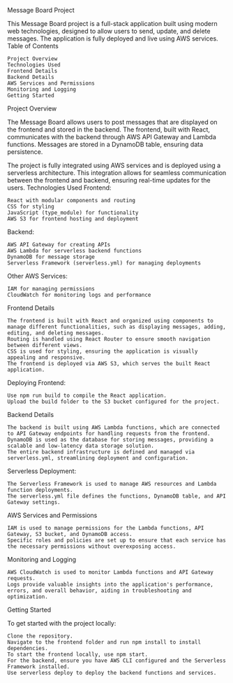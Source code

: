 Message Board Project

This Message Board project is a full-stack application built using modern web technologies, designed to allow users to send, update, and delete messages. The application is fully deployed and live using AWS services.
Table of Contents

    Project Overview
    Technologies Used
    Frontend Details
    Backend Details
    AWS Services and Permissions
    Monitoring and Logging
    Getting Started

Project Overview

The Message Board allows users to post messages that are displayed on the frontend and stored in the backend. The frontend, built with React, communicates with the backend through AWS API Gateway and Lambda functions. Messages are stored in a DynamoDB table, ensuring data persistence.

The project is fully integrated using AWS services and is deployed using a serverless architecture. This integration allows for seamless communication between the frontend and backend, ensuring real-time updates for the users.
Technologies Used
Frontend:

    React with modular components and routing
    CSS for styling
    JavaScript (type_module) for functionality
    AWS S3 for frontend hosting and deployment

Backend:

    AWS API Gateway for creating APIs
    AWS Lambda for serverless backend functions
    DynamoDB for message storage
    Serverless Framework (serverless.yml) for managing deployments

Other AWS Services:

    IAM for managing permissions
    CloudWatch for monitoring logs and performance

Frontend Details

    The frontend is built with React and organized using components to manage different functionalities, such as displaying messages, adding, editing, and deleting messages.
    Routing is handled using React Router to ensure smooth navigation between different views.
    CSS is used for styling, ensuring the application is visually appealing and responsive.
    The frontend is deployed via AWS S3, which serves the built React application.

Deploying Frontend:

    Use npm run build to compile the React application.
    Upload the build folder to the S3 bucket configured for the project.

Backend Details

    The backend is built using AWS Lambda functions, which are connected to API Gateway endpoints for handling requests from the frontend.
    DynamoDB is used as the database for storing messages, providing a scalable and low-latency data storage solution.
    The entire backend infrastructure is defined and managed via serverless.yml, streamlining deployment and configuration.

Serverless Deployment:

    The Serverless Framework is used to manage AWS resources and Lambda function deployments.
    The serverless.yml file defines the functions, DynamoDB table, and API Gateway settings.

AWS Services and Permissions

    IAM is used to manage permissions for the Lambda functions, API Gateway, S3 bucket, and DynamoDB access.
    Specific roles and policies are set up to ensure that each service has the necessary permissions without overexposing access.

Monitoring and Logging

    AWS CloudWatch is used to monitor Lambda functions and API Gateway requests.
    Logs provide valuable insights into the application's performance, errors, and overall behavior, aiding in troubleshooting and optimization.

Getting Started

To get started with the project locally:

    Clone the repository.
    Navigate to the frontend folder and run npm install to install dependencies.
    To start the frontend locally, use npm start.
    For the backend, ensure you have AWS CLI configured and the Serverless Framework installed.
    Use serverless deploy to deploy the backend functions and services.
